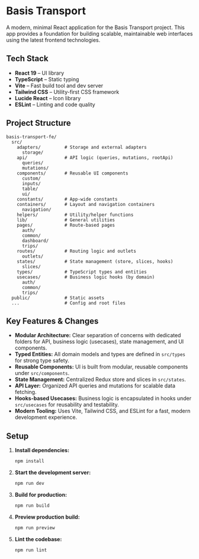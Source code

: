 # Basis Transport

A modern, minimal React application for the Basis Transport project. This app provides a foundation for building scalable, maintainable web interfaces using the latest frontend technologies.

## Tech Stack
- **React 19** – UI library
- **TypeScript** – Static typing
- **Vite** – Fast build tool and dev server
- **Tailwind CSS** – Utility-first CSS framework
- **Lucide React** – Icon library
- **ESLint** – Linting and code quality

## Project Structure

```
basis-transport-fe/
  src/
    adapters/         # Storage and external adapters
      storage/
    api/              # API logic (queries, mutations, rootApi)
      queries/
      mutations/
    components/       # Reusable UI components
      custom/
      inputs/
      table/
      ui/
    constants/        # App-wide constants
    containers/       # Layout and navigation containers
      navigation/
    helpers/          # Utility/helper functions
    lib/              # General utilities
    pages/            # Route-based pages
      auth/
      common/
      dashboard/
      trips/
    routes/           # Routing logic and outlets
      outlets/
    states/           # State management (store, slices, hooks)
      slices/
    types/            # TypeScript types and entities
    usecases/         # Business logic hooks (by domain)
      auth/
      common/
      trips/
  public/             # Static assets
  ...                 # Config and root files
```

## Key Features & Changes
- **Modular Architecture:** Clear separation of concerns with dedicated folders for API, business logic (usecases), state management, and UI components.
- **Typed Entities:** All domain models and types are defined in `src/types` for strong type safety.
- **Reusable Components:** UI is built from modular, reusable components under `src/components`.
- **State Management:** Centralized Redux store and slices in `src/states`.
- **API Layer:** Organized API queries and mutations for scalable data fetching.
- **Hooks-based Usecases:** Business logic is encapsulated in hooks under `src/usecases` for reusability and testability.
- **Modern Tooling:** Uses Vite, Tailwind CSS, and ESLint for a fast, modern development experience.

## Setup

1. **Install dependencies:**
   ```bash
   npm install
   ```
2. **Start the development server:**
   ```bash
   npm run dev
   ```
3. **Build for production:**
   ```bash
   npm run build
   ```
4. **Preview production build:**
   ```bash
   npm run preview
   ```
5. **Lint the codebase:**
   ```bash
   npm run lint
   ```